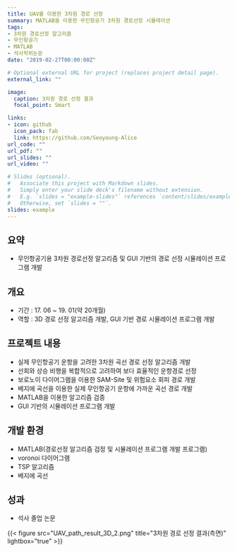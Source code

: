 ```yaml
---
title: UAV를 이용한 3차원 경로 선정
summary: MATLAB을 이용한 무인항공기 3차원 경로선정 시뮬레이션
tags:
- 3차원 경로선정 알고리즘
- 무인항공기
- MATLAB
- 석사학위논문
date: "2019-02-27T00:00:00Z"

# Optional external URL for project (replaces project detail page).
external_link: ""

image:
  caption: 3차원 경로 선정 결과
  focal_point: Smart

links:
- icon: github
  icon_pack: fab
  link: https://github.com/Seoyoung-Alice
url_code: ""
url_pdf: ""
url_slides: ""
url_video: ""

# Slides (optional).
#   Associate this project with Markdown slides.
#   Simply enter your slide deck's filename without extension.
#   E.g. `slides = "example-slides"` references `content/slides/example-slides.md`.
#   Otherwise, set `slides = ""`.
slides: example
---
```


##	요약
- 무인항공기용 3차원 경로선정 알고리즘 및 GUI 기반의 경로 선정 시뮬레이션 프로그램 개발

##	개요
- 기간 : 17. 06 ~ 19. 01(약 20개월)
- 역할 : 3D 경로 선정 알고리즘 개발, GUI 기반 경로 시뮬레이션 프로그램 개발

##	프로젝트 내용
- 실제 무인항공기 운항을 고려한 3차원 곡선 경로 선정 알고리즘 개발
- 선회와 상승 비행을 복합적으로 고려하여 보다 효율적인 운항경로 선정
- 보로노이 다이어그램을 이용한 SAM-Site 및 위험요소 회피 경로 개발
- 베지에 곡선을 이용한 실제 무인항공기 운항에 가까운 곡선 경로 개발
- MATLAB을 이용한 알고리즘 검증
- GUI 기반의 시뮬레이션 프로그램 개발

##	개발 환경
- MATLAB(경로선정 알고리즘 검정 및 시뮬레이션 프로그램 개발 프로그램)
- voronoi 다이어그램
- TSP 알고리즘
- 베지에 곡선

##	성과
- 석사 졸업 논문

{{< figure src="UAV_path_result_3D_2.png" title="3차원 경로 선정 결과(측면)" lightbox="true" >}}